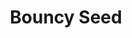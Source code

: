 ---
title: Bouncy Seed
developer: Mybo
image: BouncySeed.jpg
link: http://www.mybogame.com/more_game/
ios: http://itunes.apple.com/app/bouncy-paul/id456848110
android: https://play.google.com/store/apps/details?id=com.mybogame.bouncyseed
---